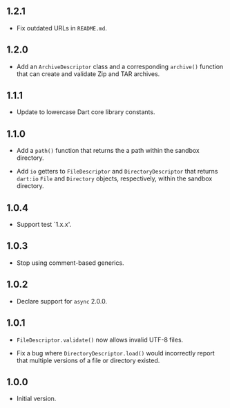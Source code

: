 ## 1.2.1

* Fix outdated URLs in `README.md`.

## 1.2.0

* Add an `ArchiveDescriptor` class and a corresponding `archive()` function that
  can create and validate Zip and TAR archives.

## 1.1.1

* Update to lowercase Dart core library constants.

## 1.1.0

* Add a `path()` function that returns the a path within the sandbox directory.

* Add `io` getters to `FileDescriptor` and `DirectoryDescriptor` that returns
  `dart:io` `File` and `Directory` objects, respectively, within the sandbox
  directory.

## 1.0.4

* Support test `1.x.x'.

## 1.0.3

* Stop using comment-based generics.

## 1.0.2

* Declare support for `async` 2.0.0.

## 1.0.1

* `FileDescriptor.validate()` now allows invalid UTF-8 files.

* Fix a bug where `DirectoryDescriptor.load()` would incorrectly report that
  multiple versions of a file or directory existed.

## 1.0.0

* Initial version.
